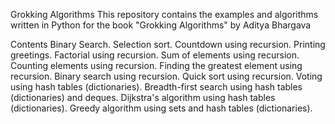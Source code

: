 Grokking Algorithms 
This repository contains the examples and algorithms written in Python for the book "Grokking Algorithms" by Aditya Bhargava

Contents
Binary Search.
Selection sort.
Countdown using recursion.
Printing greetings.
Factorial using recursion.
Sum of elements using recursion.
Counting elements using recursion.
Finding the greatest element using recursion.
Binary search using recursion.
Quick sort using recursion.
Voting using hash tables (dictionaries).
Breadth-first search using hash tables (dictionaries) and deques.
Dijkstra's algorithm using hash tables (dictionaries).
Greedy algorithm using sets and hash tables (dictionaries).
